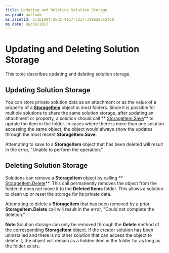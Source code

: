 ```yaml
---
title: Updating and Deleting Solution Storage
ms.prod: outlook
ms.assetid: ac1b1e9f-25d2-4157-c237-318e2e7c5f6b
ms.date: 06/08/2017
---
```



# Updating and Deleting Solution Storage

This topic describes updating and deleting solution storage.


## Updating Solution Storage

You can store private solution data as an attachment or as the value of a property of a **[StorageItem](storageitem-object-outlook.md)** object in most folders. Since it is possible for multiple solutions to share the same solution storage, after updating an attachment or property, a solution should call ** [StorageItem.Save](storageitem-save-method-outlook.md)** to update the item in the folder. In cases where there is more than one solution accessing the same object, the object would always show the updates through the most recent **StorageItem.Save**.

Attempting to save to a **StorageItem** object that has been deleted will result in the error, "Unable to perform the operation."


## Deleting Solution Storage

Solutions can remove a **StorageItem** object by calling ** [StorageItem.Delete](storageitem-delete-method-outlook.md)**. This call permanently removes the object from the folder; it does not move it to the **Deleted Items** folder. This allows a solution to clean up or reset the storage for its private data.

Attempting to delete a **StorageItem** that has been removed by a prior **StorageItem.Delete** call will result in the error, "Could not complete the deletion."


 **Note**  Solution storage can only be removed through the **Delete** method of the corresponding **StorageItem** object. If the creator solution has been uninstalled and there is no other solution that can access the object to delete it, the object will remain as a hidden item in the folder for as long as the folder exists.



